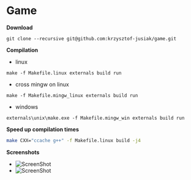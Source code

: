# Game

**Download**
```
git clone --recursive git@github.com:krzysztof-jusiak/game.git
```

**Compilation**
 + linux
```
make -f Makefile.linux externals build run
```

 + cross mingw on linux
```
make -f Makefile.mingw_linux externals build run
```

 + windows
```
externals\unix\make.exe -f Makefile.mingw_win externals build run
```

**Speed up compilation times**
```sh
make CXX="ccache g++" -f Makefile.linux build -j4
```

**Screenshots**
 + ![ScreenShot]({https://raw.github.com/krzysztof-jusiak/game/gh-pages/screenshots/board.png})
 + ![ScreenShot]({https://raw.github.com/krzysztof-jusiak/game/gh-pages/screenshots/game_over.png})

